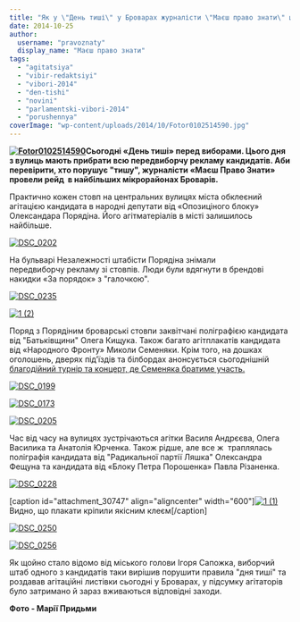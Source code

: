 ```yaml
---
title: "Як у \"День тиші\" у Броварах журналісти \"Маєш право знати\" шукали агітацію"
date: 2014-10-25
author: 
  username: "pravoznaty"
  display_name: "Маєш право знати"
tags: 
  - "agitatsiya"
  - "vibir-redaktsiyi"
  - "vibori-2014"
  - "den-tishi"
  - "novini"
  - "parlamentski-vibori-2014"
  - "porushennya"
coverImage: "wp-content/uploads/2014/10/Fotor0102514590.jpg"
---
```


**[![Fotor0102514590](https://mpz.brovary.org/wp-content/uploads/2014/10/Fotor0102514590.jpg)](https://mpz.brovary.org/wp-content/uploads/2014/10/Fotor0102514590.jpg)Сьогодні «День тиші» перед виборами. Цього дня з вулиць мають прибрати всю передвиборчу рекламу кандидатів. Аби перевірити, хто порушує "тишу", журналісти «Маєш Право Знати» провели рейд  в найбільших мікрорайонах Броварів.**

Практично кожен стовп на центральних вулицях міста обклеєний агітацією кандидата в народні депутати від «Опозиціного блоку» Олександара Порядіна. Його агітматеріалів в місті залишилось найбільше.

[![DSC_0202](https://mpz.brovary.org/wp-content/uploads/2014/10/DSC_0202.jpg)](https://mpz.brovary.org/wp-content/uploads/2014/10/DSC_0202.jpg)

На бульварі Незалежності штабісти Порядіна знімали передвиборчу рекламу зі стовпів. Люди були вдягнути в брендові накидки «За порядок» з "галочкою".

[![DSC_0235](https://mpz.brovary.org/wp-content/uploads/2014/10/DSC_0235.jpg)](https://mpz.brovary.org/wp-content/uploads/2014/10/DSC_0235.jpg)

[![1 (2)](https://mpz.brovary.org/wp-content/uploads/2014/10/1-2.jpg)](https://mpz.brovary.org/wp-content/uploads/2014/10/1-2.jpg)

Поряд з Порядіним броварські стовпи заквітчані поліграфією кандидата від "Батьківщини" Олега Кищука. Також багато агітплакатів кандидата від «Народного Фронту» Миколи Семеняки. Крім того, на дошках оголошень, дверях під'їздів та білбордах анонсується сьогоднішній [благодійний турнір та концерт, де Семеняка братиме участь.](https://mpz.brovary.org/u-den-tishi-u-brovarah-vidbudetsya-agitatsiyniy-zahid-mikoli-semenyaki/) 

[![DSC_0199](https://mpz.brovary.org/wp-content/uploads/2014/10/DSC_0199.jpg)](https://mpz.brovary.org/wp-content/uploads/2014/10/DSC_0199.jpg)

[![DSC_0173](https://mpz.brovary.org/wp-content/uploads/2014/10/DSC_0173.jpg)](https://mpz.brovary.org/wp-content/uploads/2014/10/DSC_0173.jpg)

[![DSC_0205](https://mpz.brovary.org/wp-content/uploads/2014/10/DSC_0205.jpg)](https://mpz.brovary.org/wp-content/uploads/2014/10/DSC_0205.jpg)

Час від часу на вулицях зустрічаються агітки Василя Андрєєва, Олега Василика та Анатолія Юрченка. Також рідше, але все ж  траплялась поліграфія кандидата від "Радикальної партії Ляшка" Олександра Фещуна та кандидата від «Блоку Петра Порошенка» Павла Різаненка.

[![DSC_0228](https://mpz.brovary.org/wp-content/uploads/2014/10/DSC_0228.jpg)](https://mpz.brovary.org/wp-content/uploads/2014/10/DSC_0228.jpg)

\[caption id="attachment\_30747" align="aligncenter" width="600"\][![1 (1)](https://mpz.brovary.org/wp-content/uploads/2014/10/1-1.jpg)](https://mpz.brovary.org/wp-content/uploads/2014/10/1-1.jpg) Видно, що плакати кріпили якісним клеєм\[/caption\]

[![DSC_0250](https://mpz.brovary.org/wp-content/uploads/2014/10/DSC_0250.jpg)](https://mpz.brovary.org/wp-content/uploads/2014/10/DSC_0250.jpg)

[![DSC_0256](https://mpz.brovary.org/wp-content/uploads/2014/10/DSC_0256.jpg)](https://mpz.brovary.org/wp-content/uploads/2014/10/DSC_0256.jpg)

Як щойно стало відомо від міського голови Ігоря Сапожка, виборчий штаб одного з кандидатів таки вирішив порушити правила "дня тиші" та роздавав агітаційні листівки сьогодні у Броварах, у підсумку агітаторів було затримано й зараз вживаються відповідні заходи.

**Фото - Марії Придьми**
